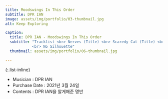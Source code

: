 ```yaml
---
title: Moodswings In This Order 
subtitle: DPR IAN
image: assets/img/portfolio/03-thumbnail.jpg
alt: Keep Exploring

caption:
  title: DPR IAN - Moodswings In This Order 
  subtitle: "Tracklist <br> Nerves (Title) <br> Scaredy Cat (Title) <br> MITO <br> So Beautiful <br> Dope Lovers <br> No Blueberries (Feat. DPRLIVE, CL) <br> Welcome To The Show 
            <br> No Silhouette"  
  thumbnail: assets/img/portfolio/06-thumbnail.jpg

---
```


{:.list-inline}
- Musician : DPR IAN
- Purchase Date : 2021년 3월 24일 
- Contents : DPR IAN을 알게해준 명반
